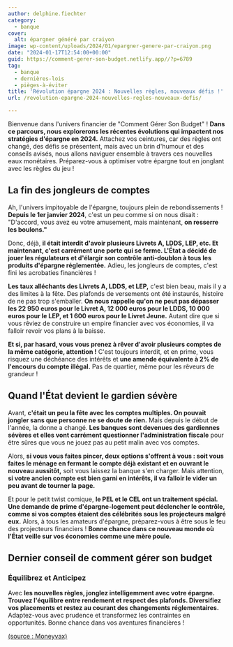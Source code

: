 ```yaml
---
author: delphine.fiechter
category:
  - banque
cover:
  alt: épargner généré par craiyon
image: wp-content/uploads/2024/01/epargner-genere-par-craiyon.png
date: "2024-01-17T12:54:00+00:00"
guid: https://comment-gerer-son-budget.netlify.app//?p=6789
tag:
  - banque
  - dernières-lois
  - pièges-à-éviter
title: 'Révolution épargne 2024 : Nouvelles règles, nouveaux défis !'
url: /revolution-epargne-2024-nouvelles-regles-nouveaux-defis/

---
```

Bienvenue dans l'univers financier de "Comment Gérer Son Budget" ! **Dans ce parcours, nous explorerons les récentes évolutions qui impactent nos stratégies d'épargne en 2024.** Attachez vos ceintures, car des règles ont changé, des défis se présentent, mais avec un brin d'humour et des conseils avisés, nous allons naviguer ensemble à travers ces nouvelles eaux monétaires. Préparez-vous à optimiser votre épargne tout en jonglant avec les règles du jeu !

## **La fin des jongleurs de comptes**

Ah, l'univers impitoyable de l'épargne, toujours plein de rebondissements ! **Depuis le 1er janvier 2024**, c'est un peu comme si on nous disait : "D'accord, vous avez eu votre amusement, mais maintenant, **on resserre les boulons."**

Donc, déjà, **il était interdit d'avoir plusieurs Livrets A, LDDS, LEP, etc. Et maintenant, c'est carrément une porte qui se ferme. L'État a décidé de jouer les régulateurs et d'élargir son contrôle anti-doublon à tous les produits d'épargne réglementée.** Adieu, les jongleurs de comptes, c'est fini les acrobaties financières !

**Les taux alléchants des Livrets A, LDDS, et LEP,** c'est bien beau, mais il y a des limites à la fête. Des plafonds de versements ont été instaurés, histoire de ne pas trop s'emballer. **On nous rappelle qu'on ne peut pas dépasser les 22 950 euros pour le Livret A, 12 000 euros pour le LDDS, 10 000 euros pour le LEP, et 1 600 euros pour le Livret Jeune.** Autant dire que si vous rêviez de construire un empire financier avec vos économies, il va falloir revoir vos plans à la baisse.

**Et si, par hasard, vous vous prenez à rêver d'avoir plusieurs comptes de la même catégorie, attention !** C'est toujours interdit, et en prime, vous risquez une déchéance des intérêts et **une amende équivalente à 2% de l'encours du compte illégal.** Pas de quartier, même pour les rêveurs de grandeur !

## **Quand l'État devient le gardien sévère**

Avant, **c'était un peu la fête avec les comptes multiples. On pouvait jongler sans que personne ne se doute de rien.** Mais depuis le début de l'année, la donne a changé. **Les banques sont devenues des gardiennes sévères et elles vont carrément questionner l'administration fiscale** pour être sûres que vous ne jouez pas au petit malin avec vos comptes.

Alors, **si vous vous faites pincer, deux options s'offrent à vous : soit vous faites le ménage en fermant le compte déjà existant et en ouvrant le nouveau aussitôt,** soit vous laissez la banque s'en charger. Mais attention, **si votre ancien compte est bien garni en intérêts, il va falloir le vider un peu avant de tourner la page.**

Et pour le petit twist comique, **le PEL et le CEL ont un traitement spécial. Une demande de prime d'épargne-logement peut déclencher le contrôle, comme si vos comptes étaient des célébrités sous les projecteurs malgré eux.** Alors, à tous les amateurs d'épargne, préparez-vous à être sous le feu des projecteurs financiers ! **Bonne chance dans ce nouveau monde où l'État veille sur vos économies comme une mère poule.**

## **Dernier conseil de comment gérer son budget**

### **Équilibrez et Anticipez**

Avec **les nouvelles règles, jonglez intelligemment avec votre épargne. Trouvez l'équilibre entre rendement et respect des plafonds. Diversifiez vos placements et restez au courant des changements réglementaires.** Adaptez-vous avec prudence et transformez les contraintes en opportunités. Bonne chance dans vos aventures financières !

[(source : Moneyvax)](https://www.moneyvox.fr/livret/actualites/95850/lep-pel-ldds-livret-jeune-ce-que-vous-ne-pouvez-plus-faire-depuis-le-1er-janvier-avec-votre-epargne "")
